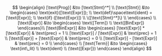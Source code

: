 $$
\begin{align}
[\text{Prog}] &\to [\text{Stmt}^*]
\\
[\text{Stmt}] &\to
\begin{cases}
\text{exit}([\text{Expr}]); \\
    \text{def}\space\text{ident} =
    [\text{Expr}]; \\
    \text{if} ([\text{Expr}]) \\
    \{[\text{Stmt}^*]\} \\
\end{cases}
\\
[\text{Expr}] &\to
\begin{cases}
    \text{[Term]} \\
    \text{[BinExpr]}
\end{cases}\\
[\text{BinExpr}] &\to
\begin{cases}
    [\text{Expr}] * [\text{Expr}]
    & \text{prec} = 1
    \\
    [\text{Expr}] / [\text{Expr}]
    & \text{prec} = 1
    \\
    [\text{Expr}] + [\text{Expr}]
    & \text{prec} = 0
    \\
    [\text{Expr}] - [\text{Expr}]
    & \text{prec} = 0
    \\
\end{cases} \\
[\text{Term}] &\to
\begin{cases}
    \text{int\_lit} \\
    \text{ident} \\
    (\text{[Expr]})
\end{cases}
\end{align}
$$

